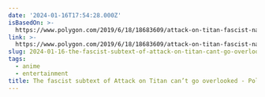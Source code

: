 ```yaml
---
date: '2024-01-16T17:54:28.000Z'
isBasedOn: >-
  https://www.polygon.com/2019/6/18/18683609/attack-on-titan-fascist-nationalist-isayama-hajime-manga-anime
link: >-
  https://www.polygon.com/2019/6/18/18683609/attack-on-titan-fascist-nationalist-isayama-hajime-manga-anime
slug: 2024-01-16-the-fascist-subtext-of-attack-on-titan-cant-go-overlooked-polygon
tags:
  - anime
  - entertainment
title: The fascist subtext of Attack on Titan can’t go overlooked - Polygon
---
```


